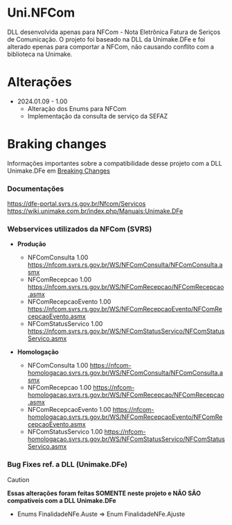 # Uni.NFCom
DLL desenvolvida apenas para NFCom - Nota Eletrônica Fatura de Seriços de Comunicação.
O projeto foi baseado na DLL da Unimake.DFe e foi alterado epenas para comportar a NFCom, não causando conflito com a biblioteca na Unimake.


# Alterações
+ 2024.01.09 - 1.00
  + Alteração dos Enums para NFCom
  + Implementação da consulta de serviço da SEFAZ


# Braking changes
Informações importantes sobre a compatibilidade desse projeto com a DLL Unimake.DFe em [Breaking Changes](https://github.com/rlimaoc/Unimake/blob/main/Breaking-Changes.md) 


### Documentações
https://dfe-portal.svrs.rs.gov.br/Nfcom/Servicos
https://wiki.unimake.com.br/index.php/Manuais:Unimake.DFe


### Webservices utilizados da NFCom (SVRS)
+ **Produção**
  + NFComConsulta 1.00 https://nfcom.svrs.rs.gov.br/WS/NFComConsulta/NFComConsulta.asmx
  + NFComRecepcao 1.00 https://nfcom.svrs.rs.gov.br/WS/NFComRecepcao/NFComRecepcao.asmx
  + NFComRecepcaoEvento 1.00 https://nfcom.svrs.rs.gov.br/WS/NFComRecepcaoEvento/NFComRecepcaoEvento.asmx
  + NFComStatusServico 1.00 https://nfcom.svrs.rs.gov.br/WS/NFComStatusServico/NFComStatusServico.asmx

+ **Homologação**
  + NFComConsulta 1.00 https://nfcom-homologacao.svrs.rs.gov.br/WS/NFComConsulta/NFComConsulta.asmx
  + NFComRecepcao 1.00 https://nfcom-homologacao.svrs.rs.gov.br/WS/NFComRecepcao/NFComRecepcao.asmx
  + NFComRecepcaoEvento 1.00 https://nfcom-homologacao.svrs.rs.gov.br/WS/NFComRecepcaoEvento/NFComRecepcaoEvento.asmx
  + NFComStatusServico 1.00 https://nfcom-homologacao.svrs.rs.gov.br/WS/NFComStatusServico/NFComStatusServico.asmx


### Bug Fixes ref. a DLL (Unimake.DFe)
> [!CAUTION]
> **Essas alterações foram feitas SOMENTE neste projeto e NÃO SÃO compatíveis com a DLL Unimake.DFe**

+ Enums
  FinalidadeNFe.Auste => Enum FinalidadeNFe.Ajuste
